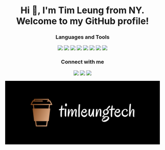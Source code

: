 <h1 align="center">Hi 👋, I'm Tim Leung from NY. Welcome to my GitHub profile!</h1>

<h3 align="center">Languages and Tools</h3>
<p align="center">
<a href='#'><img src="https://img.shields.io/badge/JavaScript-000000?style=flat-square&logo=javascript&labelColor=111111" height=25></a>
<a href='#'><img src="https://img.shields.io/badge/React-000000?style=flat-square&logo=react&labelColor=111111" height=25></a>
<a href='#'><img src="https://img.shields.io/badge/Node-000000?style=flat-square&logo=nodedotjs&labelColor=111111" height=25></a>
<a href='#'><img src="https://img.shields.io/badge/Express-000000?style=flat-square&logo=express&labelColor=111111" height=25></a>
<a href='#'><img src="https://img.shields.io/badge/MongoDB-000000?style=flat-square&logo=mongodb&labelColor=111111" height=25></a>
<a href='#'><img src="https://img.shields.io/badge/HTML5-000000?style=flat-square&logo=html5&labelColor=111111" height=25></a>
<a href='#'><img src="https://img.shields.io/badge/CSS3-000000?style=flat-square&logo=css3&labelColor=111111" height=25></a>
<a href='#'><img src="https://img.shields.io/badge/Python-000000?style=flat-square&logo=python&labelColor=111111" height=25></a>
</p>

<h3 align="center">Connect with me</h3>
<p align="center">
<a href="mailto:timleungtech@gmail.com" target="_blank"><img src="https://img.shields.io/badge/Email-000000?style=flat-square&logo=gmail&labelColor=111111" height=25></a>
<a href="https://www.linkedin.com/in/timleungtech" target="_blank"><img src="https://img.shields.io/badge/LinkedIn-000000?style=flat-square&logo=linkedin&labelColor=111111" height=25></a>
<a href="https://twitter.com/timleungtech" target="_blank"><img src="https://img.shields.io/badge/Twitter-000000?style=flat-square&logo=twitter&labelColor=111111" height=25></a>
</p>

<p align="center"><a href='#'><img src="https://raw.githubusercontent.com/timleungtech/timleungtech/main/banner.png" height=200></a></p>

<!--
**timleungtech/timleungtech** is a ✨ _special_ ✨ repository because its `README.md` (this file) appears on your GitHub profile.

Here are some ideas to get you started:

### Hi there 👋

- 🔭 I’m currently working on ...
- 🌱 I’m currently learning ...
- 👯 I’m looking to collaborate on ...
- 🤔 I’m looking for help with ...
- 💬 Ask me about ...
- 📫 How to reach me: ...
- 😄 Pronouns: ...
- ⚡ Fun fact: ...
-->
